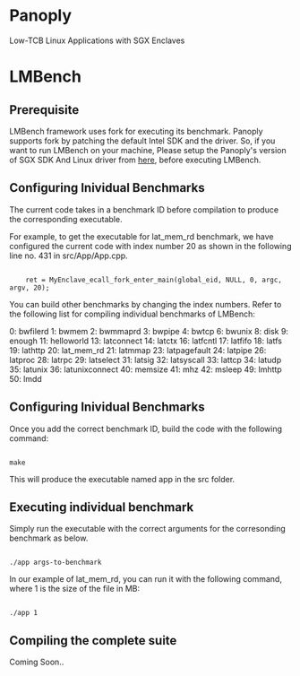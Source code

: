 # Panoply
Low-TCB Linux Applications with SGX Enclaves

# LMBench 

## Prerequisite

LMBench framework uses fork for executing its benchmark. Panoply supports fork by patching the default Intel SDK and the driver. So, if you want to run LMBench on your machine, Please setup the Panoply's version of SGX SDK And Linux driver from [here](https://github.com/shwetasshinde24/Panoply/tree/master/patched-driver-sdk), before executing LMBench. 

## Configuring Inividual Benchmarks

The current code takes in a benchmark ID before compilation to produce the corresponding executable. 

For example, to get the executable for lat_mem_rd benchmark, we have configured the current code with index number 20 as shown in the following line no. 431 in src/App/App.cpp.

<code>
    ret = MyEnclave_ecall_fork_enter_main(global_eid, NULL, 0, argc, argv, 20);
</code>

You can build other benchmarks by changing the index numbers. Refer to the following list for compiling individual benchmarks of LMBench:

0: bwfilerd
1: bwmem
2: bwmmaprd
3: bwpipe
4: bwtcp
6: bwunix
8: disk
9: enough
11: helloworld
13: latconnect
14: latctx
16: latfcntl
17: latfifo
18: latfs
19: lathttp
20: lat_mem_rd
21: latmmap
23: latpagefault
24: latpipe
26: latproc
28: latrpc
29: latselect
31: latsig
32: latsyscall
33: lattcp
34: latudp
35: latunix
36: latunixconnect
40: memsize
41: mhz
42: msleep
49: lmhttp
50: lmdd

## Configuring Inividual Benchmarks

Once you add the correct benchmark ID, build the code with the following command:

<code>
make 
</code>

This will produce the executable named app in the src folder.

## Executing individual benchmark

Simply run the executable with the correct arguments for the corresonding benchmark as below.

<code>
./app args-to-benchmark
</code>


In our example of lat_mem_rd, you can run it with the following command, where 1 is the size of the file in MB:

<code>
./app 1
</code>

## Compiling the complete suite

Coming Soon..
